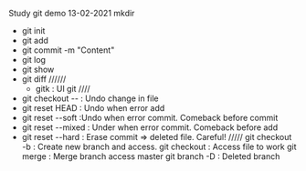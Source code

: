Study git demo 13-02-2021
mkdir

- git init
- git add
- git commit -m "Content"
- git log
- git show
- git diff
  //////
  - gitk : UI git
    ////
- git checkout -- <file> : Undo change in file
- git reset HEAD <file> : Undo when error add
- git reset --soft <commit> :Undo when error commit. Comeback before commit
- git reset --mixed <commit> : Under when error commit. Comeback before add
- git reset --hard <commit> : Erase commit => deleted file. Careful!
  /////
  git checkout -b <branch> : Create new branch and access.
  git checkout <branch> : Access file to work
  git merge : Merge branch access master
  git branch -D <branch> : Deleted branch
